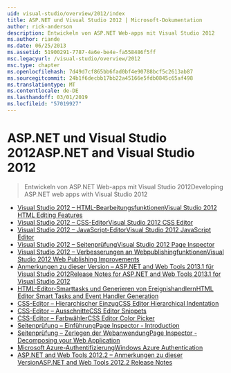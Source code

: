```yaml
---
uid: visual-studio/overview/2012/index
title: ASP.NET und Visual Studio 2012 | Microsoft-Dokumentation
author: rick-anderson
description: Entwickeln von ASP.NET Web-apps mit Visual Studio 2012
ms.author: riande
ms.date: 06/25/2013
ms.assetid: 51900291-7787-4a6e-be4e-fa558486f5ff
msc.legacyurl: /visual-studio/overview/2012
msc.type: chapter
ms.openlocfilehash: 7d49d7cf865bb6fad0bf4e90788bcf5c2613ab87
ms.sourcegitcommit: 24b1f6decbb17bb22a45166e5fdb0845c65af498
ms.translationtype: MT
ms.contentlocale: de-DE
ms.lasthandoff: 03/01/2019
ms.locfileid: "57019927"
---
```

<a name="aspnet-and-visual-studio-2012"></a><span data-ttu-id="6aac6-103">ASP.NET und Visual Studio 2012</span><span class="sxs-lookup"><span data-stu-id="6aac6-103">ASP.NET and Visual Studio 2012</span></span>
====================
> <span data-ttu-id="6aac6-104">Entwickeln von ASP.NET Web-apps mit Visual Studio 2012</span><span class="sxs-lookup"><span data-stu-id="6aac6-104">Developing ASP.NET web apps with Visual Studio 2012</span></span>


- [<span data-ttu-id="6aac6-105">Visual Studio 2012 – HTML-Bearbeitungsfunktionen</span><span class="sxs-lookup"><span data-stu-id="6aac6-105">Visual Studio 2012 HTML Editing Features</span></span>](visual-studio-2012-html-editing-features.md)
- [<span data-ttu-id="6aac6-106">Visual Studio 2012 – CSS-Editor</span><span class="sxs-lookup"><span data-stu-id="6aac6-106">Visual Studio 2012 CSS Editor</span></span>](visual-studio-2012-css-editor.md)
- [<span data-ttu-id="6aac6-107">Visual Studio 2012 – JavaScript-Editor</span><span class="sxs-lookup"><span data-stu-id="6aac6-107">Visual Studio 2012 JavaScript Editor</span></span>](visual-studio-2012-javascript-editor.md)
- [<span data-ttu-id="6aac6-108">Visual Studio 2012 – Seitenprüfung</span><span class="sxs-lookup"><span data-stu-id="6aac6-108">Visual Studio 2012 Page Inspector</span></span>](visual-studio-2012-page-inspector.md)
- [<span data-ttu-id="6aac6-109">Visual Studio 2012 – Verbesserungen an Webpublishingfunktionen</span><span class="sxs-lookup"><span data-stu-id="6aac6-109">Visual Studio 2012 Web Publishing Improvements</span></span>](visual-studio-2012-web-publishing-improvements.md)
- [<span data-ttu-id="6aac6-110">Anmerkungen zu dieser Version – ASP.NET and Web Tools 2013.1 für Visual Studio 2012</span><span class="sxs-lookup"><span data-stu-id="6aac6-110">Release Notes for ASP.NET and Web Tools 2013.1 for Visual Studio 2012</span></span>](aspnet-and-web-tools-20131-for-visual-studio-2012.md)
- [<span data-ttu-id="6aac6-111">HTML-Editor-Smarttasks und Generieren von Ereignishandlern</span><span class="sxs-lookup"><span data-stu-id="6aac6-111">HTML Editor Smart Tasks and Event Handler Generation</span></span>](visual-studio-vnext-videos-html-editor-smart-tasks-and-event-handler-generation.md)
- [<span data-ttu-id="6aac6-112">CSS-Editor – Hierarchischer Einzug</span><span class="sxs-lookup"><span data-stu-id="6aac6-112">CSS Editor Hierarchical Indentation</span></span>](visual-studio-vnext-videos-css-editor-hierarchical-indentation.md)
- [<span data-ttu-id="6aac6-113">CSS-Editor – Ausschnitte</span><span class="sxs-lookup"><span data-stu-id="6aac6-113">CSS Editor Snippets</span></span>](visual-studio-vnext-videos-css-editor-snippets.md)
- [<span data-ttu-id="6aac6-114">CSS-Editor – Farbwähler</span><span class="sxs-lookup"><span data-stu-id="6aac6-114">CSS Editor Color Picker</span></span>](visual-studio-vnext-videos-css-editor-color-picker.md)
- [<span data-ttu-id="6aac6-115">Seitenprüfung – Einführung</span><span class="sxs-lookup"><span data-stu-id="6aac6-115">Page Inspector - Introduction</span></span>](visual-studio-vnext-videos-page-inspector-introduction.md)
- [<span data-ttu-id="6aac6-116">Seitenprüfung – Zerlegen der Webanwendung</span><span class="sxs-lookup"><span data-stu-id="6aac6-116">Page Inspector - Decomposing your Web Application</span></span>](visual-studio-vnext-videos-page-inspector-decomposing-your-web-application.md)
- [<span data-ttu-id="6aac6-117">Microsoft Azure-Authentifizierung</span><span class="sxs-lookup"><span data-stu-id="6aac6-117">Windows Azure Authentication</span></span>](windows-azure-authentication.md)
- [<span data-ttu-id="6aac6-118">ASP.NET and Web Tools 2012.2 – Anmerkungen zu dieser Version</span><span class="sxs-lookup"><span data-stu-id="6aac6-118">ASP.NET and Web Tools 2012.2 Release Notes</span></span>](aspnet-and-web-tools-20122-release-notes-rtw.md)
